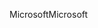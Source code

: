 <span data-ttu-id="eaa5c-101">Microsoft</span><span class="sxs-lookup"><span data-stu-id="eaa5c-101">Microsoft</span></span>